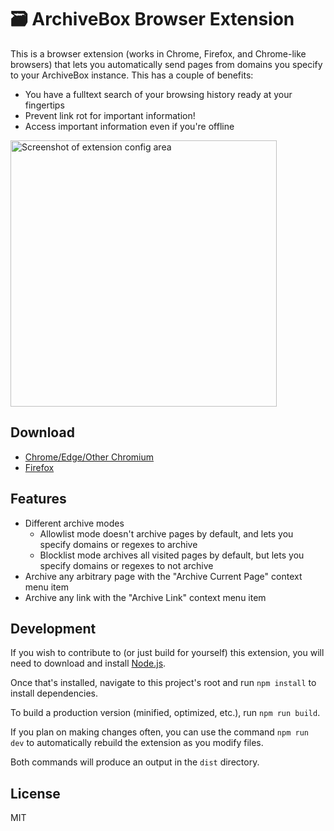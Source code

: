 # 🗃 ArchiveBox Browser Extension

This is a browser extension (works in Chrome, Firefox, and Chrome-like browsers) that lets you automatically send pages from domains you specify to your ArchiveBox instance. This has a couple of benefits:

- You have a fulltext search of your browsing history ready at your fingertips
- Prevent link rot for important information!
- Access important information even if you're offline

<img width="426" alt="Screenshot of extension config area" src="https://github.com/ArchiveBox/archivebox-extension/assets/511499/82d6ae08-6327-45ef-a536-cb775ec58b41">

## Download

- [Chrome/Edge/Other Chromium](https://chrome.google.com/webstore/detail/habonpimjphpdnmcfkaockjnffodikoj)
- [Firefox](https://addons.mozilla.org/en-US/firefox/addon/archivebox-exporter/)


## Features

- Different archive modes
  - Allowlist mode doesn't archive pages by default, and lets you specify domains or regexes to archive
  - Blocklist mode archives all visited pages by default, but lets you specify domains or regexes to not archive
- Archive any arbitrary page with the "Archive Current Page" context menu item
- Archive any link with the "Archive Link" context menu item

## Development

If you wish to contribute to (or just build for yourself) this extension, you will need to download and install [Node.js](https://nodejs.org/en/).

Once that's installed, navigate to this project's root and run `npm install` to install dependencies.

To build a production version (minified, optimized, etc.), run `npm run build`.

If you plan on making changes often, you can use the command `npm run dev` to automatically rebuild the extension as you modify files.

Both commands will produce an output in the `dist` directory.

## License

MIT
